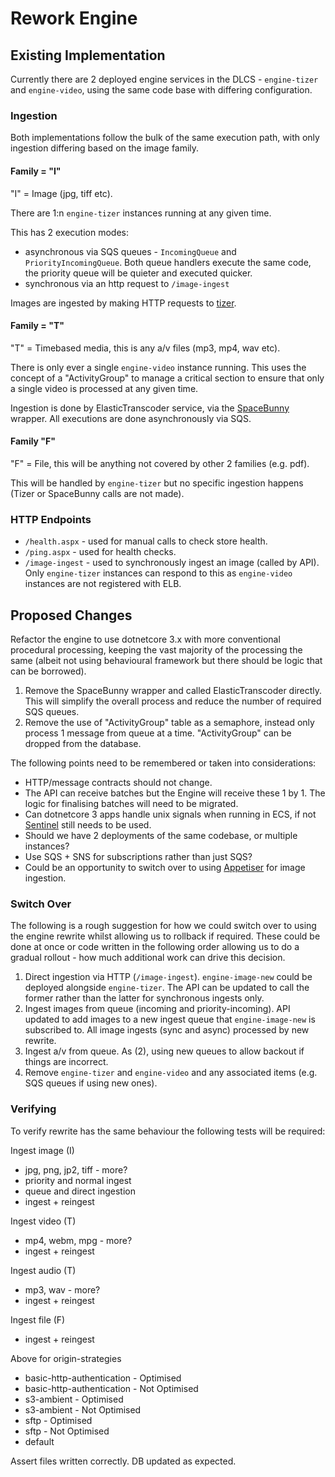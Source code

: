 # Rework Engine 

## Existing Implementation

Currently there are 2 deployed engine services in the DLCS - `engine-tizer` and `engine-video`, using the same code base with differing configuration.

### Ingestion 

Both implementations follow the bulk of the same execution path, with only ingestion differing based on the image family.

#### Family = "I"

"I" = Image (jpg, tiff etc).

There are 1:n `engine-tizer` instances running at any given time.

This has 2 execution modes: 

* asynchronous via SQS queues - `IncomingQueue` and `PriorityIncomingQueue`. Both queue handlers execute the same code, the priority queue will be quieter and executed quicker.
* synchronous via an http request to `/image-ingest`

Images are ingested by making HTTP requests to [tizer](https://github.com/tomcrane/jp2iser).

#### Family = "T"

"T" = Timebased media, this is any a/v files (mp3, mp4, wav etc).

There is only ever a single `engine-video` instance running. This uses the concept of a "ActivityGroup" to manage a critical section to ensure that only a single video is processed at any given time.

Ingestion is done by ElasticTranscoder service, via the [SpaceBunny](https://github.com/dlcs/spacebunny) wrapper. All executions are done asynchronously via SQS.

#### Family "F"

"F" = File, this will be anything not covered by other 2 families (e.g. pdf).

This will be handled by `engine-tizer` but no specific ingestion happens (Tizer or SpaceBunny calls are not made).

### HTTP Endpoints

* `/health.aspx` - used for manual calls to check store health.
* `/ping.aspx` - used for health checks.
* `/image-ingest` - used to synchronously ingest an image (called by API). Only `engine-tizer` instances can respond to this as `engine-video` instances are not registered with ELB.

## Proposed Changes

Refactor the engine to use dotnetcore 3.x with more conventional procedural processing, keeping the vast majority of the processing the same (albeit not using behavioural framework but there should be logic that can be borrowed).

1. Remove the SpaceBunny wrapper and called ElasticTranscoder directly. This will simplify the overall process and reduce the number of required SQS queues.
2. Remove the use of "ActivityGroup" table as a semaphore, instead only process 1 message from queue at a time. "ActivityGroup" can be dropped from the database.

The following points need to be remembered or taken into considerations:

* HTTP/message contracts should not change.
* The API can receive batches but the Engine will receive these 1 by 1. The logic for finalising batches will need to be migrated.
* Can dotnetcore 3 apps handle unix signals when running in ECS, if not [Sentinel](https://github.com/fractos/sentinel) still needs to be used.
* Should we have 2 deployments of the same codebase, or multiple instances?
* Use SQS + SNS for subscriptions rather than just SQS?
* Could be an opportunity to switch over to using [Appetiser](https://github.com/digirati-co-uk/appetiser) for image ingestion.

### Switch Over

The following is a rough suggestion for how we could switch over to using the engine rewrite whilst allowing us to rollback if required. These could be done at once or code written in the following order allowing us to do a gradual rollout - how much additional work can drive this decision.

1. Direct ingestion via HTTP (`/image-ingest`). `engine-image-new` could be deployed alongside `engine-tizer`. The API can be updated to call the former rather than the latter for synchronous ingests only.
2. Ingest images from queue (incoming and priority-incoming). API updated to add images to a new ingest queue that `engine-image-new` is subscribed to. All image ingests (sync and async) processed by new rewrite.
3. Ingest a/v from queue. As (2), using new queues to allow backout if things are incorrect.
4. Remove `engine-tizer` and `engine-video` and any associated items (e.g. SQS queues if using new ones).

### Verifying

To verify rewrite has the same behaviour the following tests will be required:

Ingest image (I)
- jpg, png, jp2, tiff - more?
- priority and normal ingest
- queue and direct ingestion
- ingest + reingest

Ingest video (T)
- mp4, webm, mpg - more?
- ingest + reingest

Ingest audio (T)
- mp3, wav - more?
- ingest + reingest

Ingest file (F)
- ingest + reingest

Above for origin-strategies
- basic-http-authentication - Optimised
- basic-http-authentication - Not Optimised
- s3-ambient - Optimised
- s3-ambient - Not Optimised
- sftp - Optimised
- sftp - Not Optimised
- default

Assert files written correctly. DB updated as expected.